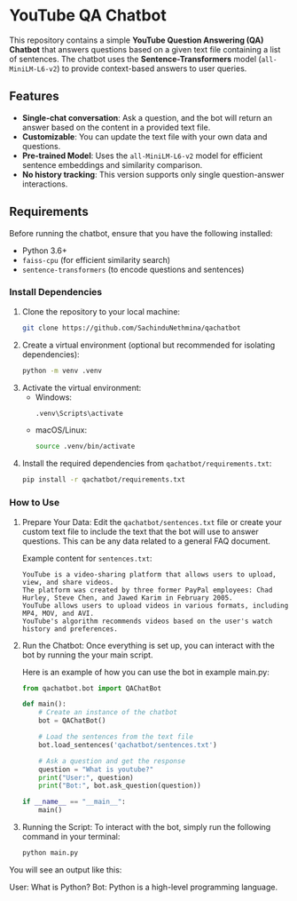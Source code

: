 # YouTube QA Chatbot

This repository contains a simple **YouTube Question Answering (QA) Chatbot** that answers questions based on a given text file containing a list of sentences. The chatbot uses the **Sentence-Transformers** model (`all-MiniLM-L6-v2`) to provide context-based answers to user queries.

## Features
- **Single-chat conversation**: Ask a question, and the bot will return an answer based on the content in a provided text file.
- **Customizable**: You can update the text file with your own data and questions.
- **Pre-trained Model**: Uses the `all-MiniLM-L6-v2` model for efficient sentence embeddings and similarity comparison.
- **No history tracking**: This version supports only single question-answer interactions.

## Requirements

Before running the chatbot, ensure that you have the following installed:

- Python 3.6+
- `faiss-cpu` (for efficient similarity search)
- `sentence-transformers` (to encode questions and sentences)

### Install Dependencies

1. Clone the repository to your local machine:
   ```bash
   git clone https://github.com/SachinduNethmina/qachatbot

2. Create a virtual environment (optional but recommended for isolating dependencies):
   ```bash
   python -m venv .venv

3. Activate the virtual environment:
   - Windows:
      ```bash
      .venv\Scripts\activate
   - macOS/Linux:
      ```bash
      source .venv/bin/activate

4. Install the required dependencies from `qachatbot/requirements.txt`:
   ```bash
   pip install -r qachatbot/requirements.txt

### How to Use

1. Prepare Your Data:
   Edit the `qachatbot/sentences.txt` file or create your custom text file to include the text that the bot will use to answer questions. This can be any data related to a general FAQ document.

   Example content for `sentences.txt`:
   ```text
   YouTube is a video-sharing platform that allows users to upload, view, and share videos.
   The platform was created by three former PayPal employees: Chad Hurley, Steve Chen, and Jawed Karim in February 2005.
   YouTube allows users to upload videos in various formats, including MP4, MOV, and AVI.
   YouTube's algorithm recommends videos based on the user's watch history and preferences.

2. Run the Chatbot:
   Once everything is set up, you can interact with the bot by running the your main script.

   Here is an example of how you can use the bot in example main.py:
   ```python
   from qachatbot.bot import QAChatBot

   def main():
       # Create an instance of the chatbot
       bot = QAChatBot()

       # Load the sentences from the text file
       bot.load_sentences('qachatbot/sentences.txt')

       # Ask a question and get the response
       question = "What is youtube?"
       print("User:", question)
       print("Bot:", bot.ask_question(question))

   if __name__ == "__main__":
       main()

3. Running the Script:
   To interact with the bot, simply run the following command in your terminal:
   ```bash
   python main.py

You will see an output like this:
   
User: What is Python?
Bot: Python is a high-level programming language.
